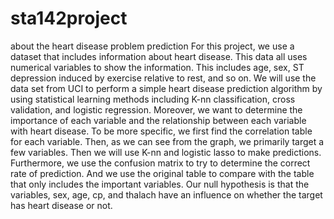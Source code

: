 # sta142project
about the heart disease problem prediction
For this project, we use a dataset that includes information about heart disease. This data all uses numerical variables to show the information. This includes age, sex, ST depression induced by exercise relative to rest, and so on. We will use the data set from UCI to perform a simple heart disease prediction algorithm by using statistical learning methods including K-nn classification, cross validation, and logistic regression. Moreover, we want to determine the importance of each variable and the relationship between each variable with heart disease. To be more specific, we first find the correlation table for each variable. Then, as we can see from the graph, we primarily target a few variables. Then we will use K-nn and logistic lasso to make predictions. Furthermore, we use the confusion matrix to try to determine the correct rate of prediction. And we use the original table to compare with the table that only includes the important variables. Our null hypothesis is that the variables, sex, age, cp, and thalach have an influence on whether the target has heart disease or not.
